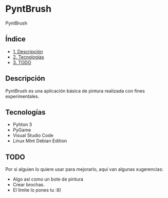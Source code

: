 # PyntBrush
PyntBrush

## Índice
- [1. Descripción](#Description)
- [2. Tecnologías](#techs)
- [3. TODO](#TODO)

## Descripción

PyntBrush es una aplicación básica de pintura realizada con fines experimentales.

## Tecnologías

- Pyhton 3
- PyGame
- Visual Studio Code
- Linux Mint Debian Edition

## TODO

Por si alguien lo quiere usar para mejorarlo, aquí van algunas sugerencias:

- Algo así como un bote de pintura
- Crear brochas.
- El límite lo pones tu :8)